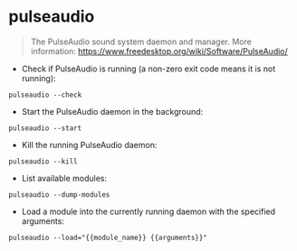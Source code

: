 # pulseaudio

> The PulseAudio sound system daemon and manager.
> More information: <https://www.freedesktop.org/wiki/Software/PulseAudio/>

- Check if PulseAudio is running (a non-zero exit code means it is not running):

`pulseaudio --check`

- Start the PulseAudio daemon in the background:

`pulseaudio --start`

- Kill the running PulseAudio daemon:

`pulseaudio --kill`

- List available modules:

`pulseaudio --dump-modules`

- Load a module into the currently running daemon with the specified arguments:

`pulseaudio --load="{{module_name}} {{arguments}}"`
